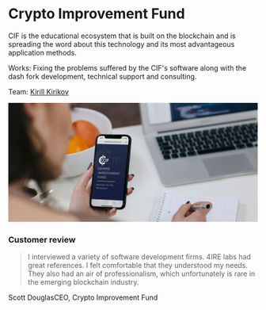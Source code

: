 # Crypto Improvement Fund

CIF is the educational ecosystem that is built on the blockchain and is spreading the word about this technology and its most advantageous application methods.

Works: Fixing the problems suffered by the CIF's software along with the dash fork development, technical support and consulting.

Team: [Kirill Kirikov](../about/kirill-kirikov.md)

![](../.gitbook/assets/image%20%2867%29.png)

### Customer review

> I interviewed a variety of software development firms. 4IRE labs had great references. I felt comfortable that they understood my needs. They also had an air of professionalism, which unfortunately is rare in the emerging blockchain industry.

Scott DouglasCEO, Crypto Improvement Fund

